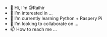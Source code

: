 - 👋 Hi, I’m @Raihir
- 👀 I’m interested in ...
- 🌱 I’m currently learning Python + Raspery Pi
- 💞️ I’m looking to collaborate on ...
- 📫 How to reach me ...

<!---
Raihir/Raihir is a ✨ special ✨ repository because its `README.md` (this file) appears on your GitHub profile.
You can click the Preview link to take a look at your changes.
--->
